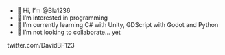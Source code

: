 - 👋 Hi, I’m @Bla1236
- 👀 I’m interested in programming
- 🌱 I’m currently learning C# with Unity, GDScript with Godot and Python
- 💞️ I’m not looking to collaborate... yet

twitter.com/DavidBF123
